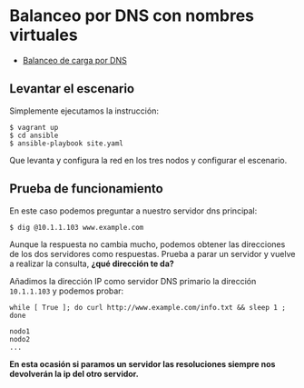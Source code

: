 # Balanceo por DNS con nombres virtuales

* [Balanceo de carga por DNS](https://www.josedomingo.org/pledin/2022/02/dns-balanceo-carga/)

## Levantar el escenario

Simplemente ejecutamos la instrucción:

    $ vagrant up
    $ cd ansible
    $ ansible-playbook site.yaml

Que levanta y configura la red en los tres nodos y configurar el escenario.

## Prueba de funcionamiento

En este caso podemos preguntar a nuestro servidor dns principal:

    $ dig @10.1.1.103 www.example.com

Aunque la respuesta no cambia mucho, podemos obtener las direcciones de los dos servidores como respuestas. Prueba a parar un servidor y vuelve a realizar la consulta, **¿qué dirección te da?**

Añadimos la dirección IP como servidor DNS primario la dirección `10.1.1.103` y podemos probar:

    while [ True ]; do curl http://www.example.com/info.txt && sleep 1 ; done

    nodo1
    nodo2
    ...

**En esta ocasión si paramos un servidor las resoluciones siempre nos devolverán la ip del otro servidor.**

